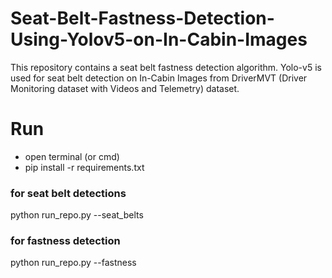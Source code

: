 # Seat-Belt-Fastness-Detection-Using-Yolov5-on-In-Cabin-Images
This repository contains a seat belt fastness detection algorithm. Yolo-v5 is used for seat belt detection on In-Cabin Images from DriverMVT (Driver Monitoring dataset with Videos and Telemetry) dataset.

# Run
* open terminal (or cmd)
* pip install -r requirements.txt
### for seat belt detections
python run_repo.py --seat_belts
### for fastness detection
python run_repo.py --fastness

